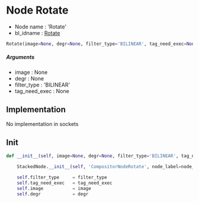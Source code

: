 # Node Rotate

- Node name : 'Rotate'
- bl_idname : [Rotate](https://docs.blender.org/api/current/bpy.types.Rotate.html)


``` python
Rotate(image=None, degr=None, filter_type='BILINEAR', tag_need_exec=None, node_label=None, node_color=None)
```
##### Arguments

- image : None
- degr : None
- filter_type : 'BILINEAR'
- tag_need_exec : None

## Implementation

No implementation in sockets

## Init

``` python
def __init__(self, image=None, degr=None, filter_type='BILINEAR', tag_need_exec=None, node_label=None, node_color=None):

    StackedNode.__init__(self, 'CompositorNodeRotate', node_label=node_label, node_color=node_color)

    self.filter_type     = filter_type
    self.tag_need_exec   = tag_need_exec
    self.image           = image
    self.degr            = degr
```
